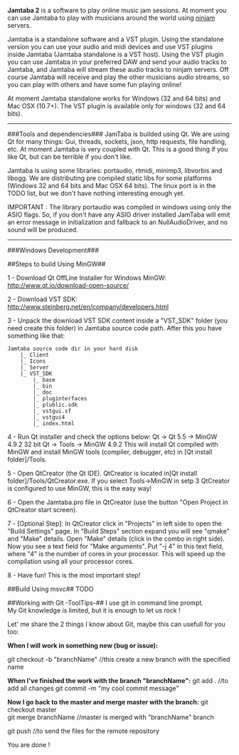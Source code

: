 **Jamtaba 2** is a software to play online music jam sessions. At moment you can use Jamtaba to play with musicians around the world using [ninjam ](http://www.cockos.com/ninjam/) servers.

Jamtaba is a standalone software and a VST plugin. Using the standalone version you can use your audio and midi devices and use VST plugins inside Jamtaba (Jamtaba standalone is a VST host). Using the VST plugin you can use Jamtaba in your preferred DAW and send your audio tracks to Jamtaba, and Jamtaba will stream these audio tracks to ninjam servers. Off course Jamtaba will receive and play the other musicians audio streams, so you can play with others and have some fun playing online!

At moment Jamtaba standalone works for Windows (32 and 64 bits) and Mac OSX (10.7+). The VST plugin is available only for windows (32 and 64 bits).

***

###Tools and dependencies###
JamTaba is builded using Qt. We are using Qt for many things: Gui, threads, sockets, json, http requests, file handling, etc. At moment Jamtaba is very coupled with Qt. This is a good thing if you like Qt, but can be terrible if you don't like. 

Jamtaba is using some libraries: portaudio, rtmidi, minimp3, libvorbis and libogg. We are distributing pre compiled static libs for some platforms (Windows 32 and 64 bits and Mac OSX 64 bits). The linux port is in the TODO list, but we don't have nothing interesting enough yet.

IMPORTANT :
The library portaudio was compiled in windows using only the ASIO flags. So, if you don't have any ASIO driver installed JamTaba will emit an error message in initialization and fallback to an NullAudioDriver, and no sound will be produced.

***

###Windows Development###

##Steps to build Using MinGW##

1 - Download Qt OffLine Installer for Windows MinGW: http://www.qt.io/download-open-source/
 
2 - Download VST SDK: http://www.steinberg.net/en/company/developers.html

3 - Unpack the download VST SDK content inside a "VST_SDK" folder (you need create this folder) in Jamtaba source code path. After this you have something like that:
```	
Jamtaba source code dir in your hard disk
	|_ Client
	|_ Icons
	|_ Server
	|_ VST_SDK 
		|_ base
		|_ bin
		|_ doc
		|_ pluginterfaces
		|_ plublic.sdk
		|_ vstgui.sf
		|_ vstgui4
		|_ index.html
```
4 - Run Qt installer and check the options below: 
	Qt -> Qt 5.5 -> MinGW 4.9.2 32 bit
	Qt -> Tools -> MinGW 4.9.2
	This will install Qt compiled with MinGW and install MinGW tools (compiler, debugger, etc) in [Qt install folder]/Tools. 

5 - Open QtCreator (the Qt IDE). QtCreator is located in[Qt install folder]/Tools/QtCreator.exe. If you select Tools->MinGW in setp 3 QtCreator is configured to use MinGW, this is the easy way!

6 - Open the Jamtaba.pro file in QtCreator (use the button "Open Project in QtCreator start screen).

7 - [Optional Step]: In QtCreator click in "Projects" in left side to open the "Build Settings" page. In "Build Steps" section expand you will see "qmake" and "Make" details. Open "Make" details (click in the combo in right side). Now you see a text field for "Make arguments". Put "-j 4" in this text field, where "4" is the number of cores in your processor. This will speed up the compilation using all your processor cores.

8 - Have fun! This is the most important step!



##Build Using msvc##
TODO

##Working with Git -ToolTips-##
I use git in command line prompt.  
My Git knowledge is limited, but it is enough to let us rock !

Let' me share the 2 things I know about Git, maybe this can usefull for you too:

**When I will work in something new (bug or issue):**

git checkout -b "branchName"  //this create a new branch with  the specified name

**When I've finished the work with the branch "branchName":**
git add .  //to add all changes
git commit -m "my cool commit message"

**Now I go back to the master and merge master with the branch:**
git checkout master  
git merge branchName  //master is merged with "branchName" branch

git push //to send the files for the remote repository

You are done !
